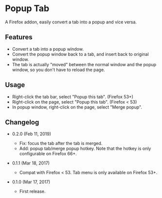 Popup Tab
=========

A Firefox addon, easily convert a tab into a popup and vice versa.

Features
--------

* Convert a tab into a popup window.
* Convert the popup window back to a tab, and insert back to original window.
* The tab is actually "moved" between the normal window and the popup window, so you don't have to reload the page.

Usage
-----

* Right-click the tab bar, select "Popup this tab". (Firefox 53+)
* Right-click on the page, select "Popup this tab". (Firefox < 53)
* In popup window, right-click on the page, select "Merge popup".

Changelog
---------

* 0.2.0 (Feb 11, 2019)

  - Fix: focus the tab after the tab is merged.
  - Add: popup tab/merge popup hotkey. Note that the hotkey is only configurable on Firefox 66+.

* 0.1.1 (Mar 18, 2017)

	- Compat with Firefox < 53. Tab menu is only available on Firefox 53+.

* 0.1.0 (Mar 17, 2017)

    - First release.
